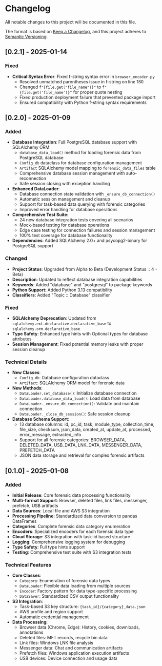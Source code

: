 # Changelog

All notable changes to this project will be documented in this file.

The format is based on [Keep a Changelog](https://keepachangelog.com/en/1.0.0/),
and this project adheres to [Semantic Versioning](https://semver.org/spec/v2.0.0.html).

## [0.2.1] - 2025-01-14

### Fixed
- **Critical Syntax Error**: Fixed f-string syntax error in `browser_encoder.py`
  - Resolved unmatched parentheses issue in f-string on line 180
  - Changed `f"{file.get("file_name")}"` to `f"{file.get('file_name')}"` for proper quote nesting
  - Fixed production deployment failure that prevented package import
  - Ensured compatibility with Python f-string syntax requirements

## [0.2.0] - 2025-01-09

### Added
- **Database Integration**: Full PostgreSQL database support with SQLAlchemy ORM
  - `database_data_load()` method for loading forensic data from PostgreSQL database
  - `Config_db` dataclass for database configuration management
  - `Artifact` SQLAlchemy model mapping to `forensic_data_files` table
  - Comprehensive database session management with auto-reconnection
  - Safe session closing with exception handling
- **Enhanced DataLoader**: 
  - Database connection state validation with `_ensure_db_connection()`
  - Automatic session management and cleanup
  - Support for task-based data querying with forensic categories
  - Improved error handling for database operations
- **Comprehensive Test Suite**: 
  - 24 new database integration tests covering all scenarios
  - Mock-based testing for database operations
  - Edge case testing for connection failures and session management
  - 100% test coverage for database functionality
- **Dependencies**: Added SQLAlchemy 2.0+ and psycopg2-binary for PostgreSQL support

### Changed
- **Project Status**: Upgraded from Alpha to Beta (Development Status :: 4 - Beta)
- **Description**: Updated to reflect database integration capabilities
- **Keywords**: Added "database" and "postgresql" to package keywords
- **Python Support**: Added Python 3.13 compatibility
- **Classifiers**: Added "Topic :: Database" classifier

### Fixed
- **SQLAlchemy Deprecation**: Updated from `sqlalchemy.ext.declarative.declarative_base` to `sqlalchemy.orm.declarative_base`
- **Type Safety**: Enhanced type hints with Optional types for database attributes
- **Session Management**: Fixed potential memory leaks with proper session cleanup

### Technical Details
- **New Classes**:
  - `Config_db`: Database configuration dataclass
  - `Artifact`: SQLAlchemy ORM model for forensic data
- **New Methods**:
  - `DataLoader.set_database()`: Initialize database connection
  - `DataLoader.database_data_load()`: Load data from database
  - `DataLoader._ensure_db_connection()`: Validate and maintain connection
  - `DataLoader._close_db_session()`: Safe session cleanup
- **Database Schema Support**:
  - 13 database columns: id, pc_id, task, module_type, collection_time, file_size, checksum, json_data, created_at, update_at, processed, error_message, extracted_info
  - Support for all forensic categories: BROWSER_DATA, DELETED_DATA, USB_DATA, LNK_DATA, MESSENGER_DATA, PREFETCH_DATA
  - JSON data storage and retrieval for complex forensic artifacts

## [0.1.0] - 2025-01-08

### Added
- **Initial Release**: Core forensic data processing functionality
- **Multi-format Support**: Browser, deleted files, link files, messenger, prefetch, USB artifacts
- **Data Sources**: Local file and AWS S3 integration
- **Processing Pipeline**: Standardized data conversion to pandas DataFrames
- **Categories**: Complete forensic data category enumeration
- **Encoders**: Specialized encoders for each forensic data type
- **Cloud Storage**: S3 integration with task-id based structure
- **Logging**: Comprehensive logging system for debugging
- **Type Safety**: Full type hints support
- **Testing**: Comprehensive test suite with S3 integration tests

### Technical Features
- **Core Classes**:
  - `Category`: Enumeration of forensic data types
  - `DataLoader`: Flexible data loading from multiple sources
  - `Encoder`: Factory pattern for data type-specific processing
  - `DataSaver`: Standardized CSV output functionality
- **S3 Integration**:
  - Task-based S3 key structure: `{task_id}/{category}_data.json`
  - AWS profile and region support
  - Automatic credential management
- **Data Processing**:
  - Browser data (Chrome, Edge): History, cookies, downloads, annotations
  - Deleted files: MFT records, recycle bin data
  - Link files: Windows LNK file analysis
  - Messenger data: Chat and communication artifacts
  - Prefetch files: Windows application execution artifacts
  - USB devices: Device connection and usage data
